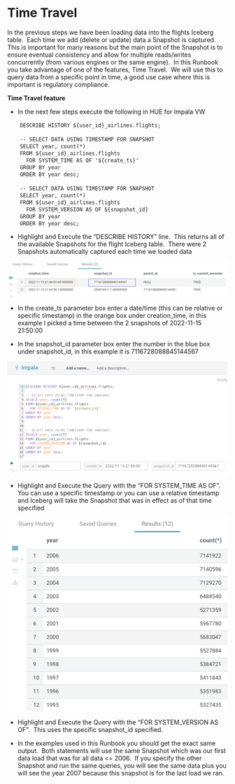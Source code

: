 # Time Travel

In the previous steps we have been loading data into the flights Iceberg table.  Each time we add (delete or update) data a Snapshot is captured.  This is important for many reasons but the main point of the Snapshot is to ensure eventual consistency and allow for multiple reads/writes concurrently (from various engines or the same engine).  In this Runbook you take advantage of one of the features, Time Travel.  We will use this to query data from a specific point in time, a good use case where this is important is regulatory compliance.

**Time Travel feature**

- In the next few steps execute the following in HUE for Impala VW

```
    DESCRIBE HISTORY ${user_id}_airlines.flights;

    -- SELECT DATA USING TIMESTAMP FOR SNAPSHOT
    SELECT year, count(*) 
    FROM ${user_id}_airlines.flights
      FOR SYSTEM_TIME AS OF '${create_ts}'
    GROUP BY year
    ORDER BY year desc;

    -- SELECT DATA USING TIMESTAMP FOR SNAPSHOT
    SELECT year, count(*) 
    FROM ${user_id}_airlines.flights
      FOR SYSTEM_VERSION AS OF ${snapshot_id}
    GROUP BY year
    ORDER BY year desc;
```

- Highlight and Execute the “DESCRIBE HISTORY” line.  This returns all of the available Snapshots for the flight Iceberg table.  There were 2 Snapshots automatically captured each time we loaded data

![59.png](../../images/59.png)

- In the create\_ts parameter box enter a date/time (this can be relative or specific timestamp) in the orange box under creation\_time, in this example I picked a time between the 2 snapshots of 2022-11-15 21:50:00

- In the snapshot\_id parameter box enter the number in the blue box under snapshot\_id, in this example it is 7116728088845144567

![60.png](../../images/60.png)

- Highlight and Execute the Query with the “FOR SYSTEM\_TIME AS OF”.  You can use a specific timestamp or you can use a relative timestamp and Iceberg will take the Snapshot that was in effect as of that time specified

![61.png](../../images/61.png)

- Highlight and Execute the Query with the “FOR SYSTEM\_VERSION AS OF”.  This uses the specific snapshot\_id specified.

* In the examples used in this Runbook you should get the exact same output.  Both statements will use the same Snapshot which was our first data load that was for all data <= 2006.  If you specify the other Snapshot and run the same queries, you will see the same data plus you will see the year 2007 because this snapshot is for the last load we ran.

